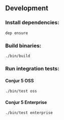 ## Development

### Install dependencies:

```
dep ensure
```

### Build binaries:

```
./bin/build
```

### Run integration tests:

#### Conjur 5 OSS

```
./bin/test oss
```

#### Conjur 5 Enterprise

```
./bin/test enterprise
```
